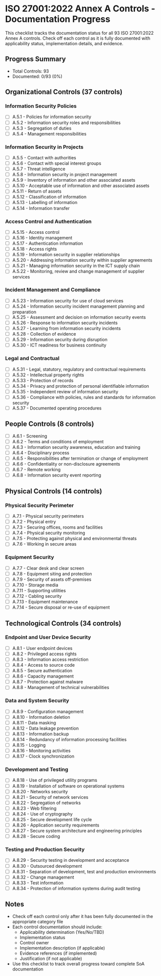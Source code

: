 # ISO 27001:2022 Annex A Controls - Documentation Progress

This checklist tracks the documentation status for all 93 ISO 27001:2022 Annex A controls. Check off each control as it is fully documented with applicability status, implementation details, and evidence.

## Progress Summary

- Total Controls: 93
- Documented: 0/93 (0%)

## Organizational Controls (37 controls)

### Information Security Policies
- [ ] A.5.1 - Policies for information security
- [ ] A.5.2 - Information security roles and responsibilities
- [ ] A.5.3 - Segregation of duties
- [ ] A.5.4 - Management responsibilities

### Information Security in Projects
- [ ] A.5.5 - Contact with authorities
- [ ] A.5.6 - Contact with special interest groups
- [ ] A.5.7 - Threat intelligence
- [ ] A.5.8 - Information security in project management
- [ ] A.5.9 - Inventory of information and other associated assets
- [ ] A.5.10 - Acceptable use of information and other associated assets
- [ ] A.5.11 - Return of assets
- [ ] A.5.12 - Classification of information
- [ ] A.5.13 - Labelling of information
- [ ] A.5.14 - Information transfer

### Access Control and Authentication
- [ ] A.5.15 - Access control
- [ ] A.5.16 - Identity management
- [ ] A.5.17 - Authentication information
- [ ] A.5.18 - Access rights
- [ ] A.5.19 - Information security in supplier relationships
- [ ] A.5.20 - Addressing information security within supplier agreements
- [ ] A.5.21 - Managing information security in the ICT supply chain
- [ ] A.5.22 - Monitoring, review and change management of supplier services

### Incident Management and Compliance
- [ ] A.5.23 - Information security for use of cloud services
- [ ] A.5.24 - Information security incident management planning and preparation
- [ ] A.5.25 - Assessment and decision on information security events
- [ ] A.5.26 - Response to information security incidents
- [ ] A.5.27 - Learning from information security incidents
- [ ] A.5.28 - Collection of evidence
- [ ] A.5.29 - Information security during disruption
- [ ] A.5.30 - ICT readiness for business continuity

### Legal and Contractual
- [ ] A.5.31 - Legal, statutory, regulatory and contractual requirements
- [ ] A.5.32 - Intellectual property rights
- [ ] A.5.33 - Protection of records
- [ ] A.5.34 - Privacy and protection of personal identifiable information
- [ ] A.5.35 - Independent review of information security
- [ ] A.5.36 - Compliance with policies, rules and standards for information security
- [ ] A.5.37 - Documented operating procedures

## People Controls (8 controls)

- [ ] A.6.1 - Screening
- [ ] A.6.2 - Terms and conditions of employment
- [ ] A.6.3 - Information security awareness, education and training
- [ ] A.6.4 - Disciplinary process
- [ ] A.6.5 - Responsibilities after termination or change of employment
- [ ] A.6.6 - Confidentiality or non-disclosure agreements
- [ ] A.6.7 - Remote working
- [ ] A.6.8 - Information security event reporting

## Physical Controls (14 controls)

### Physical Security Perimeter
- [ ] A.7.1 - Physical security perimeters
- [ ] A.7.2 - Physical entry
- [ ] A.7.3 - Securing offices, rooms and facilities
- [ ] A.7.4 - Physical security monitoring
- [ ] A.7.5 - Protecting against physical and environmental threats
- [ ] A.7.6 - Working in secure areas

### Equipment Security
- [ ] A.7.7 - Clear desk and clear screen
- [ ] A.7.8 - Equipment siting and protection
- [ ] A.7.9 - Security of assets off-premises
- [ ] A.7.10 - Storage media
- [ ] A.7.11 - Supporting utilities
- [ ] A.7.12 - Cabling security
- [ ] A.7.13 - Equipment maintenance
- [ ] A.7.14 - Secure disposal or re-use of equipment

## Technological Controls (34 controls)

### Endpoint and User Device Security
- [ ] A.8.1 - User endpoint devices
- [ ] A.8.2 - Privileged access rights
- [ ] A.8.3 - Information access restriction
- [ ] A.8.4 - Access to source code
- [ ] A.8.5 - Secure authentication
- [ ] A.8.6 - Capacity management
- [ ] A.8.7 - Protection against malware
- [ ] A.8.8 - Management of technical vulnerabilities

### Data and System Security
- [ ] A.8.9 - Configuration management
- [ ] A.8.10 - Information deletion
- [ ] A.8.11 - Data masking
- [ ] A.8.12 - Data leakage prevention
- [ ] A.8.13 - Information backup
- [ ] A.8.14 - Redundancy of information processing facilities
- [ ] A.8.15 - Logging
- [ ] A.8.16 - Monitoring activities
- [ ] A.8.17 - Clock synchronization

### Development and Testing
- [ ] A.8.18 - Use of privileged utility programs
- [ ] A.8.19 - Installation of software on operational systems
- [ ] A.8.20 - Networks security
- [ ] A.8.21 - Security of network services
- [ ] A.8.22 - Segregation of networks
- [ ] A.8.23 - Web filtering
- [ ] A.8.24 - Use of cryptography
- [ ] A.8.25 - Secure development life cycle
- [ ] A.8.26 - Application security requirements
- [ ] A.8.27 - Secure system architecture and engineering principles
- [ ] A.8.28 - Secure coding

### Testing and Production Security
- [ ] A.8.29 - Security testing in development and acceptance
- [ ] A.8.30 - Outsourced development
- [ ] A.8.31 - Separation of development, test and production environments
- [ ] A.8.32 - Change management
- [ ] A.8.33 - Test information
- [ ] A.8.34 - Protection of information systems during audit testing

## Notes

- Check off each control only after it has been fully documented in the appropriate category file
- Each control documentation should include:
  - Applicability determination (Yes/No/TBD)
  - Implementation status
  - Control owner
  - Implementation description (if applicable)
  - Evidence references (if implemented)
  - Justification (if not applicable)
- Use this checklist to track overall progress toward complete SoA documentation